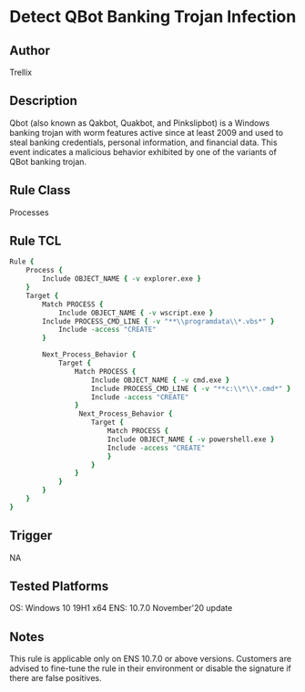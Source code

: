 # Detect QBot Banking Trojan Infection

## Author
Trellix

## Description
Qbot (also known as Qakbot, Quakbot, and Pinkslipbot) is a Windows banking trojan with worm features active since at least 2009 and used to steal banking credentials, personal information, and financial data.
This event indicates a malicious behavior exhibited by one of the variants of QBot banking trojan. 

## Rule Class 
Processes

## Rule TCL
```tcl
Rule {
    Process {
        Include OBJECT_NAME { -v explorer.exe }
    }
    Target {
        Match PROCESS {
            Include OBJECT_NAME { -v wscript.exe }
	    Include PROCESS_CMD_LINE { -v "**\\programdata\\*.vbs*" }
            Include -access "CREATE"
        }

        Next_Process_Behavior {
            Target {
                Match PROCESS {
                    Include OBJECT_NAME { -v cmd.exe }
                    Include PROCESS_CMD_LINE { -v "**c:\\*\\*.cmd*" }
                    Include -access "CREATE"
                }
				 Next_Process_Behavior {
					Target {
						Match PROCESS {
						Include OBJECT_NAME { -v powershell.exe }
						Include -access "CREATE"
						}
					}
				}
			}
		}
	}
}

```

## Trigger
NA

## Tested Platforms
OS: Windows 10 19H1 x64
ENS: 10.7.0 November'20 update

## Notes
This rule is applicable only on ENS 10.7.0 or above versions.
Customers are advised to fine-tune the rule in their environment or disable the signature if there are false positives.